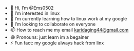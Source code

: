 - 👋 Hi, I’m @Ems0502
- 👀 I’m interested in linux
- 🌱 I’m currently learning how to linux work at my google
- 💞️ I’m looking to collaborate on everyone
- 📫 How to reach me my email karidaging44@gmail.com
- 😄 Pronouns: just learn im a begainer
- ⚡ Fun fact: my google always hack from linx
  

<!---
Ems0502/Ems0502 is a ✨ special ✨ repository because its `README.md` (this file) appears on your GitHub profile.
You can click the Preview link to take a look at your changes.
--->
